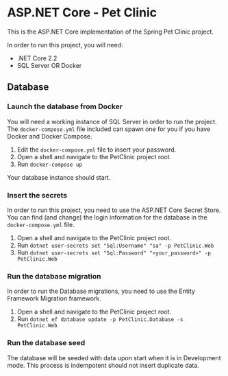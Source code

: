 # ASP.NET Core - Pet Clinic

This is the ASP.NET Core implementation of the Spring Pet Clinic project.

In order to run this project, you will need:

- .NET Core 2.2
- SQL Server OR Docker

## Database

### Launch the database from Docker

You will need a working instance of SQL Server in order to run the project. The `docker-compose.yml` file included can spawn one for you if you have Docker and Docker Compose.

1. Edit the `docker-compose.yml` file to insert your password.
2. Open a shell and navigate to the PetClinic project root.
3. Run `docker-compose up`

Your database instance should start.

### Insert the secrets

In order to run this project, you need to use the ASP.NET Core Secret Store. You can find (and change) the login information for the database in the `docker-compose.yml` file.

1. Open a shell and navigate to the PetClinic project root.
2. Run `dotnet user-secrets set "Sql:Username" "sa" -p PetClinic.Web`
3. Run `dotnet user-secrets set "Sql:Password" "<your_password>" -p PetClinic.Web`

### Run the database migration

In order to run the Database migrations, you need to use the Entity Framework Migration framework.

1. Open a shell and navigate to the PetClinic project root.
2. Run `dotnet ef database update -p PetClinic.Database -s PetClinic.Web`

### Run the database seed

The database will be seeded with data upon start when it is in Development mode. This process is indempotent should not insert duplicate data.
